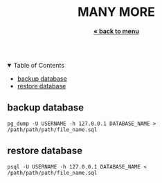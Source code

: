 
<p align="center">
    <h1 align="center">MANY MORE</h1>
    <p align="center">
        <a href="../README.md"><strong>« back to menu</strong></a>
    </p>
    <br />
    <br />
</p>

<details open="open">
  <summary>Table of Contents</summary>
  <ul>
    <li><a href="#backup-database">backup database</a></li>
    <li><a href="#restore-database">restore database</a></li>
  </ul>
</details>

## backup database
  ```
  pg_dump -U USERNAME -h 127.0.0.1 DATABASE_NAME > /path/path/path/file_name.sql
  ```
## restore database
  ```
  psql -U USERNAME -h 127.0.0.1 DATABASE_NAME < /path/path/path/file_name.sql
  ```